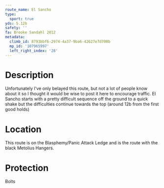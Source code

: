 ```yaml
---
route_name: El Sancho
type:
  sport: true
yds: 5.12b
safety: ''
fa: Brooke Sandahl 2012
metadata:
  climb_id: 8793bbf6-2974-4a37-9ba6-42627e7d700b
  mp_id: '107965997'
  left_right_index: '28'
---
```

# Description
Unfortunately I've only belayed this route, but not a lot of people know about it so I thought it would be wise to post it here to encourage traffic.  El Sancho starts with a pretty difficult sequence off the ground to a quick shake but the difficulties continue towards the top (around 12b from the first good holds)

# Location
This route is on the Blasphemy/Panic Attack Ledge and is the route with the black Metolius Hangers.

# Protection
Bolts

